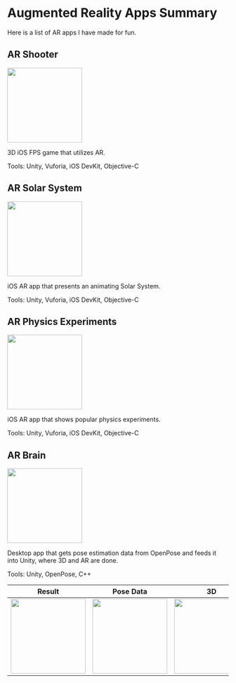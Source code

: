 # Augmented Reality Apps Summary

Here is a list of AR apps I have made for fun.

## AR Shooter
<img src="https://github.com/mishig25/brainAR/raw/master/imgs/ar-shooter.gif" height="170">

3D iOS FPS game that utilizes AR.

Tools: Unity, Vuforia, iOS DevKit, Objective-C

## AR Solar System
<img src="https://github.com/mishig25/brainAR/raw/master/imgs/ar-planets.gif" height="170">

iOS AR app that presents an animating Solar System.

Tools: Unity, Vuforia, iOS DevKit, Objective-C

## AR Physics Experiments
<img src="https://github.com/mishig25/brainAR/raw/master/imgs/ar-exps.gif" height="170">

iOS AR app that shows popular physics experiments.

Tools: Unity, Vuforia, iOS DevKit, Objective-C

## AR Brain
<img src="https://github.com/mishig25/brainAR/raw/master/imgs/ar-exps.gif" height="170">

Desktop app that gets pose estimation data from OpenPose and feeds it into Unity, where 3D and AR are done.

Tools: Unity, OpenPose, C++

Result             |  Pose Data | 3D
:-------------------------:|:-------------------------:|:-------------------------:
<img src="https://github.com/mishig25/brainAR/raw/master/imgs/result-min.gif" height="170">  |  <img src="https://github.com/mishig25/brainAR/raw/master/imgs/openpose_demo-min.gif" height="170"> | <img src="https://github.com/mishig25/brainAR/raw/master/imgs/brain_unity-min.gif" height="170">
